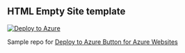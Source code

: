 ## HTML Empty Site template
   [![Deploy to Azure](http://azuredeploy.net/deploybutton.png)](https://azuredeploy.net/)

Sample repo for [Deploy to Azure Button for Azure Websites](https://azure.microsoft.com/en-us/blog/deploy-to-azure-button-for-azure-websites-2/)
